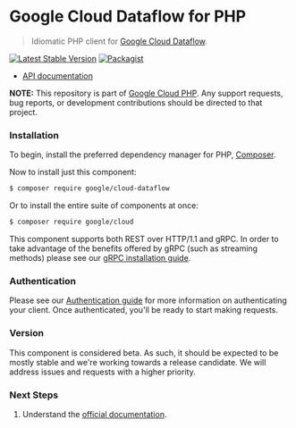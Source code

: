 # Google Cloud Dataflow for PHP

> Idiomatic PHP client for [Google Cloud Dataflow](https://cloud.google.com/dataflow).

[![Latest Stable Version](https://poser.pugx.org/google/cloud-dataflow/v/stable)](https://packagist.org/packages/google/cloud-dataflow) [![Packagist](https://img.shields.io/packagist/dm/google/cloud-dataflow.svg)](https://packagist.org/packages/google/cloud-dataflow)

* [API documentation](http://googleapis.github.io/google-cloud-php/#/docs/cloud-dataflow/latest/dataflow/readme)

**NOTE:** This repository is part of [Google Cloud PHP](https://github.com/googleapis/google-cloud-php). Any
support requests, bug reports, or development contributions should be directed to
that project.

### Installation

To begin, install the preferred dependency manager for PHP, [Composer](https://getcomposer.org/).

Now to install just this component:

```sh
$ composer require google/cloud-dataflow
```

Or to install the entire suite of components at once:

```sh
$ composer require google/cloud
```

This component supports both REST over HTTP/1.1 and gRPC. In order to take advantage of the benefits offered by gRPC (such as streaming methods)
please see our [gRPC installation guide](https://cloud.google.com/php/grpc).

### Authentication

Please see our [Authentication guide](https://github.com/googleapis/google-cloud-php/blob/master/AUTHENTICATION.md) for more information
on authenticating your client. Once authenticated, you'll be ready to start making requests.

### Version

This component is considered beta. As such, it should be expected to be mostly
stable and we're working towards a release candidate. We will address issues
and requests with a higher priority.

### Next Steps

1. Understand the [official documentation](https://cloud.google.com/dataflow/docs).
